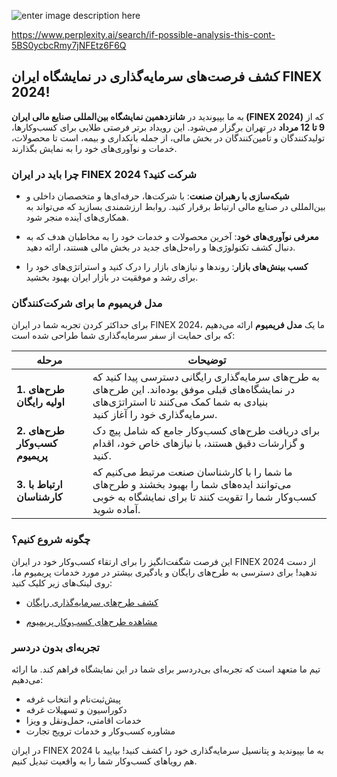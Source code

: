 ![enter image description here](https://i.sstatic.net/C0FTCerk.jpg)

https://www.perplexity.ai/search/if-possible-analysis-this-cont-5BS0ycbcRmy7jNFEtz6F6Q

## کشف فرصت‌های سرمایه‌گذاری در نمایشگاه ایران FINEX 2024!

به ما بپیوندید در **شانزدهمین نمایشگاه بین‌المللی صنایع مالی ایران (FINEX 2024)** که از **9 تا 12 مرداد** در تهران برگزار می‌شود. این رویداد برتر فرصتی طلایی برای کسب‌وکارها، تولیدکنندگان و تأمین‌کنندگان در بخش مالی، از جمله بانکداری و بیمه، است تا محصولات، خدمات و نوآوری‌های خود را به نمایش بگذارند.

### چرا باید در ایران FINEX 2024 شرکت کنید؟

- **شبکه‌سازی با رهبران صنعت**: با شرکت‌ها، حرفه‌ای‌ها و متخصصان داخلی و بین‌المللی در صنایع مالی ارتباط برقرار کنید. روابط ارزشمندی بسازید که می‌تواند به همکاری‌های آینده منجر شود.

- **معرفی نوآوری‌های خود**: آخرین محصولات و خدمات خود را به مخاطبان هدف که به دنبال کشف تکنولوژی‌ها و راه‌حل‌های جدید در بخش مالی هستند، ارائه دهید.

- **کسب بینش‌های بازار**: روندها و نیازهای بازار را درک کنید و استراتژی‌های خود را برای رشد و موفقیت در بازار ایران بهبود بخشید.

### مدل فریمیوم ما برای شرکت‌کنندگان

برای حداکثر کردن تجربه شما در ایران FINEX 2024، ما یک **مدل فریمیوم** ارائه می‌دهیم که برای حمایت از سفر سرمایه‌گذاری شما طراحی شده است:

| **مرحله** | **توضیحات** |
|------------|--------------|
| **1. طرح‌های اولیه رایگان** | به طرح‌های سرمایه‌گذاری رایگانی دسترسی پیدا کنید که در نمایشگاه‌های قبلی موفق بوده‌اند. این طرح‌های بنیادی به شما کمک می‌کنند تا استراتژی‌های سرمایه‌گذاری خود را آغاز کنید. |
| **2. طرح‌های کسب‌وکار پریمیوم** | برای دریافت طرح‌های کسب‌وکار جامع که شامل پیچ دک و گزارشات دقیق هستند، با نیازهای خاص خود، اقدام کنید. |
| **3. ارتباط با کارشناسان** | ما شما را با کارشناسان صنعت مرتبط می‌کنیم که می‌توانند ایده‌های شما را بهبود بخشند و طرح‌های کسب‌وکار شما را تقویت کنند تا برای نمایشگاه به خوبی آماده شوید. |

### چگونه شروع کنیم؟

این فرصت شگفت‌انگیز را برای ارتقاء کسب‌وکار خود در ایران FINEX 2024 از دست ندهید! برای دسترسی به طرح‌های رایگان و یادگیری بیشتر در مورد خدمات پریمیوم ما، روی لینک‌های زیر کلیک کنید:

- [کشف طرح‌های سرمایه‌گذاری رایگان](https://telegra.ph/Using-AI-to-Foster-Compassion-for-Iranian-Companies-at-the-Tehran-International-Exhibition-06-08)

- [مشاهده طرح‌های کسب‌وکار پریمیوم](https://telegra.ph/The-Role-of-Inferiority-Feelings-in-the-Development-of-Advanced-Defense-Mechanisms-in-Children-01-26)

### تجربه‌ای بدون دردسر

تیم ما متعهد است که تجربه‌ای بی‌دردسر برای شما در این نمایشگاه فراهم کند. ما ارائه می‌دهیم:

- پیش‌ثبت‌نام و انتخاب غرفه
- دکوراسیون و تسهیلات غرفه
- خدمات اقامتی، حمل‌ونقل و ویزا
- مشاوره کسب‌وکار و خدمات ترویج تجارت

در ایران FINEX 2024 به ما بپیوندید و پتانسیل سرمایه‌گذاری خود را کشف کنید! بیایید با هم رویاهای کسب‌وکار شما را به واقعیت تبدیل کنیم.
